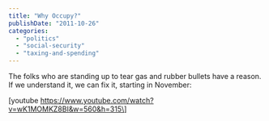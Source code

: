 ```yaml
---
title: "Why Occupy?"
publishDate: "2011-10-26"
categories: 
  - "politics"
  - "social-security"
  - "taxing-and-spending"
---
```


The folks who are standing up to tear gas and rubber bullets have a reason. If we understand it, we can fix it, starting in November:

\[youtube https://www.youtube.com/watch?v=wK1MOMKZ8BI&w=560&h=315\]
